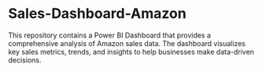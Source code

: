 # Sales-Dashboard-Amazon
This repository contains a Power BI Dashboard that provides a comprehensive analysis of Amazon sales data. The dashboard visualizes key sales metrics, trends, and insights to help businesses make data-driven decisions.
